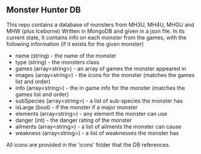 ## Monster Hunter DB

This repo contains a database of monsters from MH3U, MH4U, MHGU and MHW (plus Iceborne) Written in MongoDB and given in a json file. In its current state, it contains info on each monster from the games, with the following information (if it exists for the given monster)

* name (string) - the name of the monster
* type (string) - the monsters class
* games (array\<string\>) - an array of games the monster appeared in
* images (array\<string\>) - the icons for the monster (matches the games list and order)
* info (array\<string\>) - the in game info for the monster (matches the games list and order)
* subSpecies (array\<string\>) - a list of sub-species the monster has
* isLarge (bool) - if the monster if a major monster
* elements (array\<string\>) - any element the monster can use
* danger (int) - the danger rating of the monster
* ailments (array\<string\>) - a list of ailments the monster can cause
* weakness (array\<string\>) - a list of weaknesses the monster has

All icons are provided in the 'icons' folder that the DB references.
